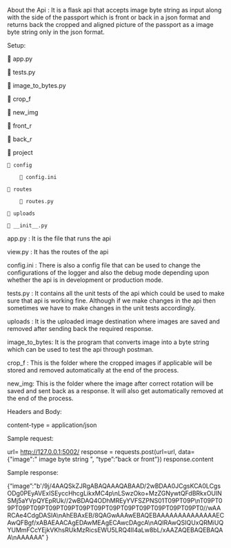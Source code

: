 About the Api : 
It is a flask api that accepts image byte string as input along with the side of the passport which is front or back  in a json format and returns back the cropped and aligned picture of the passport as a image byte string only in the json format.

Setup:

 app.py

 tests.py

 image_to_bytes.py

 crop_f

 new_img

 front_r

 back_r

 project

	 config

		 config.ini		

	 routes
		
		 routes.py
	
	 uploads
	
	 __init__.py


app.py : It is the file that runs the api

view.py : It has the routes of the api

config.ini : There is also a config file that can be used to change the
configurations of the logger and also the debug mode depending upon 
whether the api is in development or production mode.

tests.py : It contains all the unit tests of the api which could 
be used to make sure that api is working fine. Although if we make changes in the api then sometimes we have to make changes in the unit tests accordingly.

uploads : It is the uploaded image destination where images are saved and removed after sending back the required response.

image_to_bytes: It is the program that converts image into a byte string which can be used to test the api through postman.

crop_f : This is the folder where the cropped images if applicable will be stored and removed automatically at the end of the process.

new_img: This is the folder where the image after correct rotation will be saved and sent back as a response. It will also get automatically removed at the end of the process.


Headers and Body: 

content-type = application/json

Sample request:

url= http://127.0.0.1:5002/
response = requests.post(url=url, data={"image":" image byte string ", “type”:”back or front”})
response.content

Sample response:

{“image”:"b'/9j/4AAQSkZJRgABAQAAAQABAAD/2wBDAA0JCgsKCA0LCgsODg0PEyAVExISEyccHhcgLikxMC4p\nLSwzOko+MzZGNywtQFdBRkxOUlNSMj5aYVpQYEpRUk//2wBDAQ4ODhMREyYVFSZPNS01T09PT09P\nT09PT09PT09PT09PT09PT09PT09PT09PT09PT09PT09PT09PT09PT09PT0//wAARCAe4CdgDASIA\nAhEBAxEB/8QAGwAAAwEBAQEBAAAAAAAAAAAAAAECAwQFBgf/xABAEAACAgEDAwMEAgECAwcDAgcA\nAQIRAwQSIQUxQRMiUQYUMmFCcYEjkVKhsRUkMzRicsEWU5LRQ4Il4aLw8bL/xAAZAQEBAQEBAQAA\nAAAAAA” }


